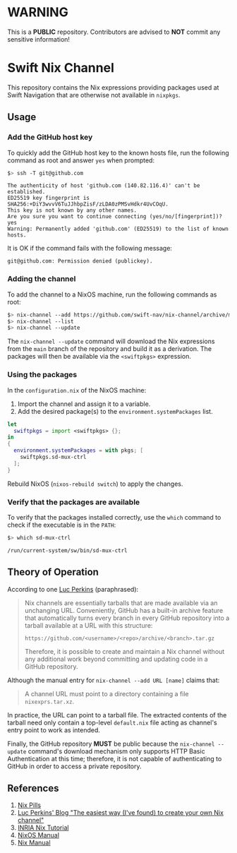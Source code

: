 # WARNING
This is a **PUBLIC** repository. Contributors are advised to **NOT** commit any
sensitive information!

# Swift Nix Channel

This repository contains the Nix expressions providing
packages used at Swift Navigation that are otherwise not available in `nixpkgs`.

## Usage

### Add the GitHub host key
To quickly add the GitHub host key to the known hosts file, run the following
command as root and answer `yes` when prompted:
```sh
$> ssh -T git@github.com
```
```plaintext
The authenticity of host 'github.com (140.82.116.4)' can't be established.
ED25519 key fingerprint is SHA256:+DiY3wvvV6TuJJhbpZisF/zLDA0zPMSvHdkr4UvCOqU.
This key is not known by any other names.
Are you sure you want to continue connecting (yes/no/[fingerprint])? yes
Warning: Permanently added 'github.com' (ED25519) to the list of known hosts.
```

It is OK if the command fails with the following message:
```
git@github.com: Permission denied (publickey).
```

### Adding the channel
To add the channel to a NixOS machine, run the following commands as root:
```sh
$> nix-channel --add https://github.com/swift-nav/nix-channel/archive/main.tar.gz swiftpkgs
$> nix-channel --list
$> nix-channel --update
```

The `nix-channel --update` command will download the Nix expressions from the
`main` branch of the repository and build it as a derivation. The packages will
then be available via the `<swiftpkgs>` expression.

### Using the packages
In the `configuration.nix` of the NixOS machine:
1. Import the channel and assign it to a variable.
2. Add the desired package(s) to the `environment.systemPackages` list.
```nix
let
  swiftpkgs = import <swiftpkgs> {};
in
{
  environment.systemPackages = with pkgs; [
    swiftpkgs.sd-mux-ctrl
  ];
}
```
Rebuild NixOS (`nixos-rebuild switch`) to apply the changes.

### Verify that the packages are available
To verify that the packages installed correctly, use the `which` command to
check if the executable is in the `PATH`:
```sh
$> which sd-mux-ctrl
```
```plaintext
/run/current-system/sw/bin/sd-mux-ctrl
```

## Theory of Operation
According to one [Luc Perkins](https://lucperkins.dev/blog/nix-channel/)
(paraphrased):
> Nix channels are essentially tarballs that are made available via an
> unchanging URL. Conveniently, GitHub has a built-in archive feature that
> automatically turns every branch in every GitHub repository into a tarball
> available at a URL with this structure:
> ```
> https://github.com/<username>/<repo>/archive/<branch>.tar.gz
> ```
> Therefore, it is possible to create and maintain a Nix channel without any
> additional work beyond committing and updating code in a GitHub repository.

Although the manual entry for `nix-channel --add URL [name]` claims that:
> A channel URL must point to a directory containing a file `nixexprs.tar.xz`.

In practice, the URL can point to a tarball file. The extracted contents of the
tarball need only contain a top-level `default.nix` file acting as channel's
entry point to work as intended.

Finally, the GitHub repository **MUST** be public because the
`nix-channel --update` command's download mechanism only supports HTTP Basic
Authentication at this time; therefore, it is not capable of authenticating to
GitHub in order to access a private repository.

## References
1. [Nix Pills](https://nixos.org/guides/nix-pills/)
2. [Luc Perkins' Blog "The easiest way (I've found) to create your own Nix channel"](https://lucperkins.dev/blog/nix-channel/)
3. [INRIA Nix Tutorial](https://nix-tutorial.gitlabpages.inria.fr/nix-tutorial/index.html)
4. [NixOS Manual](https://nixos.org/manual/nixpkgs/stable/)
5. [Nix Manual](https://nixos.org/manual/nix/stable/)